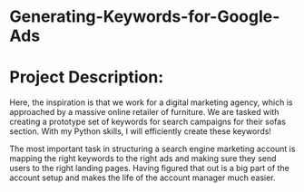 # Generating-Keywords-for-Google-Ads

# Project Description:

Here, the inspiration is that we work for a digital marketing agency, which is approached by a massive online retailer of furniture. We are tasked with creating a prototype set of keywords for search campaigns for their sofas section. With my Python skills, I will efficiently create these keywords!

The most important task in structuring a search engine marketing account is mapping the right keywords to the right ads and making sure they send users to the right landing pages. Having figured that out is a big part of the account setup and makes the life of the account manager much easier.
